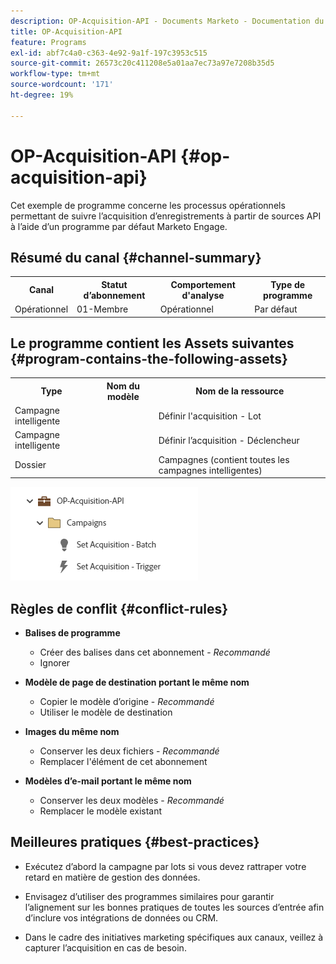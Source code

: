 ```yaml
---
description: OP-Acquisition-API - Documents Marketo - Documentation du produit
title: OP-Acquisition-API
feature: Programs
exl-id: abf7c4a0-c363-4e92-9a1f-197c3953c515
source-git-commit: 26573c20c411208e5a01aa7ec73a97e7208b35d5
workflow-type: tm+mt
source-wordcount: '171'
ht-degree: 19%

---
```


# OP-Acquisition-API {#op-acquisition-api}

Cet exemple de programme concerne les processus opérationnels permettant de suivre l’acquisition d’enregistrements à partir de sources API à l’aide d’un programme par défaut Marketo Engage.

## Résumé du canal {#channel-summary}

<table style="table-layout:auto">
 <tbody>
  <tr>
   <th>Canal</th>
   <th>Statut d’abonnement</th>
   <th>Comportement d'analyse</th>
   <th>Type de programme</th>
  </tr>
  <tr>
   <td>Opérationnel</td>
   <td>01-Membre</td>
   <td>Opérationnel</td>
   <td>Par défaut</td>
  </tr>
 </tbody>
</table>

## Le programme contient les Assets suivantes {#program-contains-the-following-assets}

<table style="table-layout:auto">
 <tbody>
  <tr>
   <th>Type</th>
   <th>Nom du modèle</th>
   <th>Nom de la ressource</th>
  </tr>
  <tr>
   <td>Campagne intelligente</td>
   <td> </td>
   <td>Définir l'acquisition - Lot</td>
  </tr>
  <tr>
   <td>Campagne intelligente</td>
   <td> </td>
   <td>Définir l’acquisition - Déclencheur</td>
  </tr>
  <tr>
   <td>Dossier</td>
   <td> </td>
   <td>Campagnes (contient toutes les campagnes intelligentes)</td>
  </tr>
 </tbody>
</table>

![](assets/op-acquisition-api-1.png)

## Règles de conflit {#conflict-rules}

* **Balises de programme**
   * Créer des balises dans cet abonnement - _Recommandé_
   * Ignorer

* **Modèle de page de destination portant le même nom**
   * Copier le modèle d’origine - _Recommandé_
   * Utiliser le modèle de destination

* **Images du même nom**
   * Conserver les deux fichiers - _Recommandé_
   * Remplacer l&#39;élément de cet abonnement

* **Modèles d’e-mail portant le même nom**
   * Conserver les deux modèles - _Recommandé_
   * Remplacer le modèle existant

## Meilleures pratiques {#best-practices}

* Exécutez d’abord la campagne par lots si vous devez rattraper votre retard en matière de gestion des données.

* Envisagez d’utiliser des programmes similaires pour garantir l’alignement sur les bonnes pratiques de toutes les sources d’entrée afin d’inclure vos intégrations de données ou CRM.

* Dans le cadre des initiatives marketing spécifiques aux canaux, veillez à capturer l’acquisition en cas de besoin.
